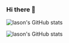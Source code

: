 ### Hi there 👋
![Iason's GitHub stats](https://github-readme-stats.vercel.app/api?username=iasonth95&hide=contribs,prs)


![Iason's GitHub stats](https://github-readme-stats.vercel.app/api?username=iasonth95&show=reviews,discussions_started,discussions_answered,prs_merged,prs_merged_percentage)
<!--
**iasonth95/iasonth95** is a ✨ _special_ ✨ repository because its `README.md` (this file) appears on your GitHub profile.

Here are some ideas to get you started:

- 🔭 I’m currently working on ...
- 🌱 I’m currently learning ...
- 👯 I’m looking to collaborate on ...
- 🤔 I’m looking for help with ...
- 💬 Ask me about ...
- 📫 How to reach me: ...
- 😄 Pronouns: ...
- ⚡ Fun fact: ...
-->
